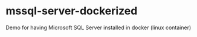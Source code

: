 # mssql-server-dockerized
Demo for having Microsoft SQL Server installed in docker (linux container)
